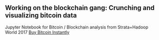 ## Working on the blockchain gang: Crunching and visualizing bitcoin data
Jupyter Notebook for Bitcoin / Blockchain analysis from Strata+Hadoop World 2017
<a href="https://buybitcoininstantly.org/">Buy Bitcoin Instantly</a>
